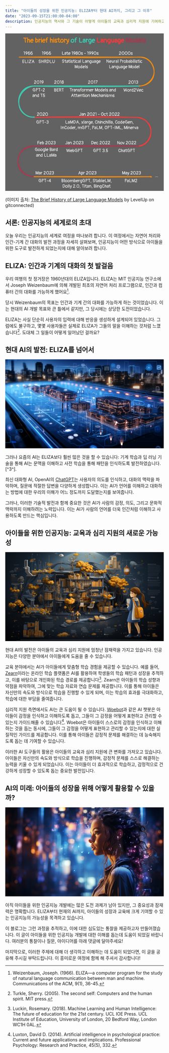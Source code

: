 ```yaml
---
title: "아이들의 성장을 위한 인공지능: ELIZA부터 현대 AI까지, 그리고 그 이후"
date: "2023-09-15T21:00:00-04:00"
description: 인공지능의 역사와 그 기술이 어떻게 아이들의 교육과 심리적 지원에 기여하고 있는지 살펴보는 이야기. ELIZA에서 시작해 현대 AI까지, 그리고 미래의 가능성까지 탐색해봅니다.
---
```


![ELIZA and Modern AI](./1_RYNNKmmi1ShV7xx76qtXww.webp)

(이미지 출처: [The Brief History of Large Language Models](https://levelup.gitconnected.com/the-brief-history-of-large-language-models-a-journey-from-eliza-to-gpt-4-and-google-bard-167c614af5af) by LevelUp on gitconnected)

## 서론: 인공지능의 세계로의 초대

오늘 우리는 인공지능의 세계로 여정을 떠나보려 합니다. 이 여정에서는 자연어 처리와 인간-기계 간 대화의 발전 과정을 자세히 살펴보며, 인공지능이 어떤 방식으로 아이들을 위한 도구로 발전하게 되었는지에 대해 알아보려 합니다.

## ELIZA: 인간과 기계의 대화의 첫 발걸음

우리 여행의 첫 정거장은 1960년대의 ELIZA입니다. ELIZA는 MIT 인공지능 연구소에서 Joseph Weizenbaum에 의해 개발된 최초의 자연어 처리 프로그램으로, 인간과 컴퓨터 간의 대화를 가능하게 했어요[^1^].

당시 Weizenbaum의 목표는 인간과 기계 간의 대화를 가능하게 하는 것이었습니다. 이는 현대의 AI 개발 목표와 큰 틀에서 같지만, 그 당시에는 상당한 도전이었습니다.

ELIZA는 사실 단순히 사용자의 입력에 대해 반응을 생성하게 설계되어 있었습니다. 그럼에도 불구하고, 몇몇 사용자들은 실제로 ELIZA가 그들의 말을 이해하는 것처럼 느꼈습니다[^2^]. 도대체 그 일들이 어떻게 일어났던 걸까요?

## 현대 AI의 발전: ELIZA를 넘어서

![Modern AI](./An_animation_or_illustration_showing_modern_AI_te_90174575-add9-41bd-92ce-910ba9205a23.png)

그러나 요즘의 AI는 ELIZA보다 훨씬 많은 것을 할 수 있습니다: 기계 학습과 딥 러닝 기술을 통해 AI는 문맥을 이해하고 사전 학습을 통해 패턴을 인식하도록 발전하였습니다.\[^3^\].

최신 대화형 AI, OpenAI의 [ChatGPT](https://openai.com/blog/chatgpt)는 사용자의 의도를 인식하고, 대화의 맥락을 파악하며, 질문에 적절한 답변을 다양하게 생성합니다. 이는 AI가 언어를 이해하고 대화하는 방법에 대한 우리의 이해가 어느 정도까지 도달했는지를 보여줍니다.

그러나, 이러한 기술적 발전과 함께 중요한 것은 AI가 사람의 감정, 의도, 그리고 문화적 맥락까지 이해하려는 노력입니다. 이는 AI가 사람의 언어를 더욱 인간처럼 이해하고 사용하도록 만드는 핵심입니다.

## 아이들을 위한 인공지능: 교육과 심리 지원의 새로운 가능성

![AI in Education](./An_infographic_showing_how_AI_helps_in_education__65b31f79-fa5f-492c-9509-972651c2753c.png)

현대 AI의 발전은 아이들의 교육과 심리 지원에 엄청난 잠재력을 가지고 있습니다. 인공지능은 다양한 분야에서 아이들에게 도움을 줄 수 있습니다.

교육 분야에서는 AI가 아이들에게 맞춤형 학습 경험을 제공할 수 있습니다. 예를 들어, [Zearn](https://www.zearn.org/)이라는 온라인 학습 플랫폼은 AI를 활용하여 학생들의 학습 패턴과 성장을 추적하고, 이를 바탕으로 개인화된 학습 경로를 제공합니다[^6^]. Zearn은 아이들의 학습 성향과 약점을 파악하여, 그에 맞는 학습 자료와 연습 문제를 제공합니다. 이를 통해 아이들은 자신만의 속도와 방식으로 학습을 진행할 수 있게 되며, 이는 학습의 효과를 극대화하고, 학습에 대한 부담을 줄여줍니다.

심리적 지원 측면에서도 AI는 큰 도움이 될 수 있습니다. [Woebot](https://woebot.io/)과 같은 AI 챗봇은 아이들이 감정을 인식하고 이해하도록 돕고, 그들이 그 감정을 어떻게 표현하고 관리할 수 있는지 가이드해줄 수 있습니다[^7^]. Woebot은 아이들이 스스로의 감정을 인식하고 이해하는 것을 돕는 동시에, 그들이 그 감정을 어떻게 표현하고 관리할 수 있는지에 대한 실질적인 가이드를 제공합니다. 이를 통해 아이들은 감정적 문제를 해결하는 데 능숙해지도록 돕는 데 기여할 수 있습니다.

이러한 AI 도구들의 활용은 아이들의 교육과 심리 지원에 큰 변화를 가져오고 있습니다. 아이들은 자신만의 속도와 방식으로 학습을 진행하며, 감정적 문제를 스스로 해결하는 능력을 키울 수 있게 되었습니다. 이는 아이들이 더 효과적으로 학습하고, 감정적으로 건강하게 성장할 수 있도록 돕는 중요한 발전입니다.

## AI의 미래: 아이들의 성장을 위해 어떻게 활용할 수 있을까?

![Future of AI](./A_picture_or_animation_depicting_the_future_of_AI_9e08db12-8bf7-44dd-8a4b-0b7d645b6bc7.png)

아직 아이들을 위한 인공지능 개발에는 많은 도전 과제가 남아 있지만, 그 중요성과 잠재력은 명확합니다. ELIZA부터 현재의 AI까지, 아이들의 성장과 교육에 크게 기여할 수 있는 인공지능의 가능성을 목격하고 있습니다.

이 블로그는 그런 과정을 추적하고, 이에 대한 심도있는 통찰을 제공하고자 만들어졌습니다. 이 글이 아이들을 위한 인공지능 개발에 대한 이해를 돕는데 도움이 되었길 바랍니다. 여러분의 통찰이나 질문, 아이디어를 아래 댓글에 달아주세요!

마지막으로, 이러한 주제에 대해 더 생각하고 이해하는 데 도움이 되었다면, 이 글을 공유해 주시길 부탁드립니다. 이 흥미로운 여정에 함께 해 주셔서 감사합니다!

[^1^]: Weizenbaum, Joseph. (1966). ELIZA—a computer program for the study of natural language communication between man and machine. Communications of the ACM, 9(1), 36-45.
[^2^]: Turkle, Sherry. (2005). The second self: Computers and the human spirit. MIT press.
[^3^]: Goodfellow, Ian., Bengio, Yoshua., & Courville, Aaron. (2016). Deep learning. MIT press.
[^4^]: Russell, S., & Norvig, P. (2016). Artificial intelligence: a modern approach. Malaysia; Pearson Education Limited.
[^5^]: Hinton, Geoffrey., et al. (2012). Deep neural networks for acoustic modeling in speech recognition: The shared views of four research groups. IEEE Signal Processing Magazine, 29(6), 82-97.
[^6^]: Luckin, Rosemary. (2018). Machine Learning and Human Intelligence: The future of education for the 21st century. UCL IOE Press. UCL Institute of Education, University of London, 20 Bedford Way, London WC1H 0AL.
[^7^]: Luxton, David D. (2014). Artificial intelligence in psychological practice: Current and future applications and implications. Professional Psychology: Research and Practice, 45(5), 332.
